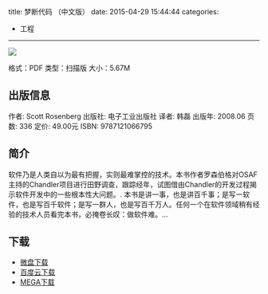 title: 梦断代码 （中文版）
date: 2015-04-29 15:44:44
categories:
  - 工程
---

![](http://img3.douban.com/lpic/s10403125.jpg)

格式：PDF
类型：扫描版
大小：5.67M

<!--more-->

## 出版信息 ##

作者: Scott Rosenberg 
出版社: 电子工业出版社
译者: 韩磊 
出版年: 2008.06
页数: 336
定价: 49.00元
ISBN: 9787121066795

## 简介 ##

软件乃是人类自以为最有把握，实则最难掌控的技术。本书作者罗森伯格对OSAF主持的Chandler项目进行田野调查，跟踪经年，试图借由Chandler的开发过程揭示软件开发中的一些根本性大问题。.
本书是讲一事，也是讲百千事；是写一软件，也是写百千软件；是写一群人，也是写百千万人。任何一个在软件领域稍有经验的技术人员看完本书，必掩卷长叹：做软件难。...

## 下载 ##

* [微盘下载](http://vdisk.weibo.com/s/aADaW4YROA2qT)
* [百度云下载](http://pan.baidu.com/s/1o6ifeFw)
* [MEGA下载](https://mega.co.nz/#!SU8ihbrb!mXC6GSVVqQRgmz0Zj-z04SSMsD3RE4iHCe3LbqIc9mc)